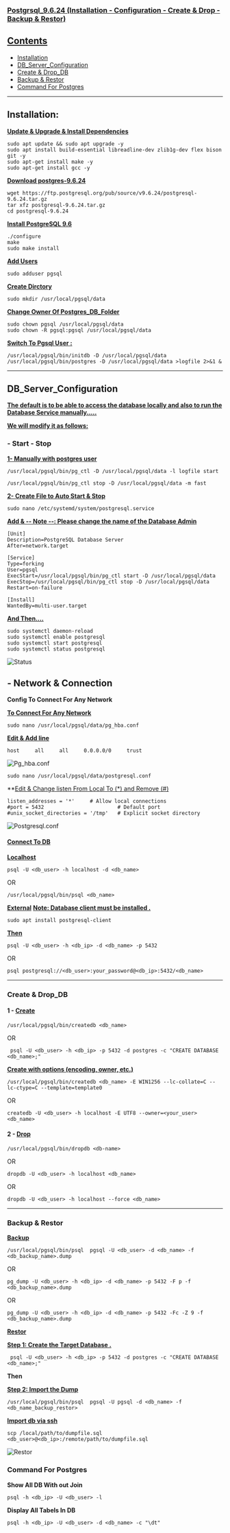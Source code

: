 ### <ins>Postgrsql_9.6.24 (Installation - Configuration - Create & Drop - Backup & Restor)

## <ins>Contents
- [Installation](#installation)
- [DB_Server_Configuration](#db_server_configuration)
- [Create & Drop_DB](#create--drop_db)
- [Backup & Restor](#backup--restor)
- [Command For Postgres](#command-for-postgres)
----
## Installation: 
**<ins>Update & Upgrade & Install Dependencies**

    sudo apt update && sudo apt upgrade -y
    sudo apt install build-essential libreadline-dev zlib1g-dev flex bison git -y
    sudo apt-get install make -y
    sudo apt-get install gcc -y
    
**<ins>Download postgres-9.6.24**

    wget https://ftp.postgresql.org/pub/source/v9.6.24/postgresql-9.6.24.tar.gz
    tar xfz postgresql-9.6.24.tar.gz
    cd postgresql-9.6.24

**<ins>Install PostgreSQL 9.6**

    ./configure
    make
    sudo make install

**<ins>Add Users**

    sudo adduser pgsql 

**<ins>Create Dirctory**

    sudo mkdir /usr/local/pgsql/data
    
**<ins>Change Owner Of Postgres_DB_Folder** 

    sudo chown pgsql /usr/local/pgsql/data
    sudo chown -R pgsql:pgsql /usr/local/pgsql/data

**<ins>Switch To Pgsql User :**

    /usr/local/pgsql/bin/initdb -D /usr/local/pgsql/data
    /usr/local/pgsql/bin/postgres -D /usr/local/pgsql/data >logfile 2>&1 &
----

## DB_Server_Configuration
**<ins>The default is to be able to access the database locally and also to run the Database Service manually.....**

**<ins>We will modify it as follows:**
### - Start - Stop

**<ins>1- Manually with postgres user** 

    
    /usr/local/pgsql/bin/pg_ctl -D /usr/local/pgsql/data -l logfile start
   
    /usr/local/pgsql/bin/pg_ctl stop -D /usr/local/pgsql/data -m fast


**<ins>2- Create File to Auto Start & Stop**


    sudo nano /etc/systemd/system/postgresql.service 

**<ins>Add & -- Note --: Please change the name of the Database Admin**
 

    [Unit]
    Description=PostgreSQL Database Server
    After=network.target

    [Service]
    Type=forking
    User=pgsql
    ExecStart=/usr/local/pgsql/bin/pg_ctl start -D /usr/local/pgsql/data
    ExecStop=/usr/local/pgsql/bin/pg_ctl stop -D /usr/local/pgsql/data
    Restart=on-failure

    [Install]
    WantedBy=multi-user.target 

**<ins>And Then....**

    sudo systemctl daemon-reload
    sudo systemctl enable postgresql
    sudo systemctl start postgresql
    sudo systemctl status postgresql

![Status]()


## - Network & Connection
**Config To Connect For Any Network**


**<ins>To Connect For Any Network**

    sudo nano /usr/local/pgsql/data/pg_hba.conf
**<ins>Edit & Add line**

    host     all     all     0.0.0.0/0     trust


![Pg_hba.conf]()

    sudo nano /usr/local/pgsql/data/postgresql.conf
**<ins>Edit & Change listen From Local To (*) and Remove (#)  

    listen_addresses = '*'     # Allow local connections
    #port = 5432                        # Default port
    #unix_socket_directories = '/tmp'   # Explicit socket directory

![Postgresql.conf]()



#### <ins>Connect To DB

**<ins>Localhost**

    psql -U <db_user> -h localhost -d <db_name>  

   OR

    /usr/local/pgsql/bin/psql <db_name>


**<ins>External**
 **<ins>Note: Database client must be installed .**
    
    sudo apt install postgresql-client

**<ins>Then**

    psql -U <db_user> -h <db_ip> -d <db_name> -p 5432

  OR

    psql postgresql://<db_user>:your_password@<db_ip>:5432/<db_name>


   ---

### Create & Drop_DB
   #### 1 - <ins>Create

    /usr/local/pgsql/bin/createdb <db_name>

OR

     psql -U <db_user> -h <db_ip> -p 5432 -d postgres -c "CREATE DATABASE <db_name>;"

**<ins>Create with options (encoding, owner, etc.)**

    /usr/local/pgsql/bin/createdb <db_name> -E WIN1256 --lc-collate=C --lc-ctype=C --template=template0

OR

    createdb -U <db_user> -h localhost -E UTF8 --owner=<your_user> <db_name>


#### 2 - <ins>Drop

    /usr/local/pgsql/bin/dropdb <db-name>
    
OR

    dropdb -U <db_user> -h localhost <db_name>

   OR

    dropdb -U <db_user> -h localhost --force <db_name>

----

### Backup & Restor

**<ins>Backup**

    /usr/local/pgsql/bin/psql  pgsql -U <db_user> -d <db_name> -f <db_backup_name>.dump

OR

    pg_dump -U <db_user> -h <db_ip> -d <db_name> -p 5432 -F p -f <db_backup_name>.dump

OR

    pg_dump -U <db_user> -h <db_ip> -d <db_name> -p 5432 -Fc -Z 9 -f <db_backup_name>.dump


**<ins>Restor**

**<ins>Step 1: Create the Target Database .**

     psql -U <db_user> -h <db_ip> -p 5432 -d postgres -c "CREATE DATABASE <db_name>;"



**Then**

**<ins>Step 2: Import the Dump**

    /usr/local/pgsql/bin/psql  pgsql -U pgsql -d <db_name> -f <db_name_backup_restor>

**<ins>Import db via ssh**

    scp /local/path/to/dumpfile.sql <db_user>@<db_ip>:/remote/path/to/dumpfile.sql


![Restor]()


### Command For Postgres

**Show All DB With out Join**

    psql -h <db_ip> -U <db_user> -l

**Display All Tabels In DB**

    psql -h <db_ip> -U <db_user> -d <db_name> -c "\dt"



































